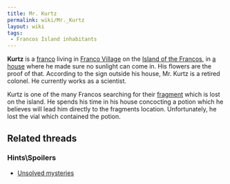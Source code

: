 ```yaml
---
title: Mr. Kurtz
permalink: wiki/Mr._Kurtz
layout: wiki
tags:
 - Francos Island inhabitants
---
```


**Kurtz** is a [franco](franco "wikilink") living in [Franco
Village](Franco_Village "wikilink") on the [Island of the
Francos](Island_of_the_Francos "wikilink"), in [a
house](Mr._Kurtz's_house "wikilink") where he made sure no sunlight can
come in. His flowers are the proof of that. According to the sign
outside his house, Mr. Kurtz is a retired colonel. He currently works as
a scientist.

Kurtz is one of the many Francos searching for their
[fragment](Francos_Fragment "wikilink") which is lost on the island. He
spends his time in his house concocting a potion which he believes will
lead him directly to the fragments location. Unfortunately, he lost the
vial which contained the potion.

## Related threads

### Hints\Spoilers

- [Unsolved
  mysteries](https://forum.magicball.net/showthread.php?t=1413)
